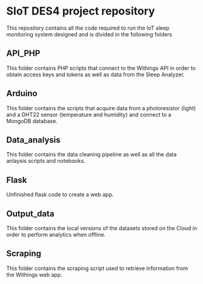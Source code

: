 # SIoT DES4 project repository

This repository contains all the code required to run the IoT sleep monitoring system designed and is divided in the following folders

## API_PHP
This folder contains PHP scripts that connect to the Withings API in order to obtain access keys and tokens as well as data from the Sleep Analyzer.

## Arduino
This folder contains the scripts that acquire data from a photoresistor (light) and a DHT22 sensor (temperature and humidity) and connect to a MongoDB database.

## Data_analysis
This folder contains the data cleaning pipeline as well as all the data anlaysis scripts and notebooks.

## Flask
Unfinished flask code to create a web app.

## Output_data
This folder contains the local versions of the datasets stored on the Cloud in order to perform analytics when offline.

## Scraping
This folder contains the scraping script used to retrieve information from the Withings web app.